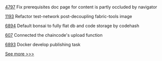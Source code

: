 
[4797](https://github.com/hyperledger/fabric/pull/4797) Fix prerequisites doc page for content is partly occluded by navigator

[1193](https://github.com/hyperledger/fabric-samples/pull/1193) Refactor test-network post-decoupling fabric-tools image

[6894](https://github.com/hyperledger/besu/pull/6894) Default bonsai to fully flat db and code storage by codehash 

[607](https://github.com/hyperledger/cello/pull/607) Connected the chaincode's upload function

[6893](https://github.com/hyperledger/besu/pull/6893) Docker develop publishing task


[See more >>>](https://start-here.hyperledger.org/pull-requests)
